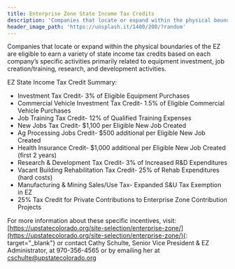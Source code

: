 ```yaml
---
title: Enterprise Zone State Income Tax Credits
description: 'Companies that locate or expand within the physical boundaries of the EZ are eligible to earn a variety of state income tax credits based on each company’s specific activities primarily related to equipment investment, job creation/training, research, and development activities.'
header_image_path: 'https://unsplash.it/1400/200/?random'
---
```


Companies that locate or expand within the physical boundaries of the EZ are eligible to earn a variety of state income tax credits based on each company’s specific activities primarily related to equipment investment, job creation/training, research, and development activities.

EZ State Income Tax Credit Summary:

* Investment Tax Credit- 3% of Eligible Equipment Purchases
* Commercial Vehicle Investment Tax Credit- 1.5% of Eligible Commercial Vehicle Purchases
* Job Training Tax Credit- 12% of Qualified Training Expenses
* New Jobs Tax Credit- $1,100 per Eligible New Job Created
* Ag Processing Jobs Credit- $500 additional per Eligible New Job Created
* Health Insurance Credit- $1,000 additional per Eligible New Job Created (first 2 years)
* Research & Development Tax Credit- 3% of Increased R&D Expenditures
* Vacant Building Rehabilitation Tax Credit- 25% of Rehab Expenditures (hard costs)
* Manufacturing & Mining Sales/Use Tax- Expanded S&U Tax Exemption in EZ
* 25% Tax Credit for Private Contributions to Enterprise Zone Contribution Projects

For more information about these specific incentives, visit: [https://upstatecolorado.org/site-selection/enterprise-zone/](https://upstatecolorado.org/site-selection/enterprise-zone/){: target="_blank"}&nbsp;or contact Cathy Schulte, Senior Vice President & EZ Administrator, at 970-356-4565 or by emailing her at cschulte@upstatecolorado.org
